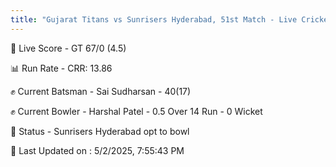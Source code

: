 ```yaml
---
title: "Gujarat Titans vs Sunrisers Hyderabad, 51st Match - Live Cricket Score"
---
```


🔴 Live Score - GT 67/0 (4.5)  

📊 Run Rate - CRR: 13.86  

✊ Current Batsman - Sai Sudharsan - 40(17)  

✊ Current Bowler - Harshal Patel - 0.5 Over 14 Run - 0 Wicket  

📑 Status - Sunrisers Hyderabad opt to bowl

📝 Last Updated on : 5/2/2025, 7:55:43 PM  

